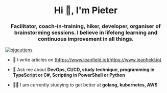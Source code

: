 <h1 align="center">Hi 👋, I'm Pieter</h1>
<h3 align="center">Facilitator, coach-in-training, hiker, developer, organiser of brainstorming sessions. I believe in lifelong learning and continuous improvement in all things.</h3>

<p align="left"> <a href="https://twitter.com/pjgeutjens" target="blank"><img src="https://img.shields.io/twitter/follow/pjgeutjens?logo=twitter&style=for-the-badge" alt="pjgeutjens" /></a> </p>

- 📝 I write articles on [https://www.leanfield.io](https://www.leanfield.io)

- 💬 Ask me about **DevOps, CI/CD, study technique, programming in TypeScript or C#, Scripting in PowerShell or Python**

- 👨‍💻 I am currently studying to get better at **golang, kubernetes, AWS**

